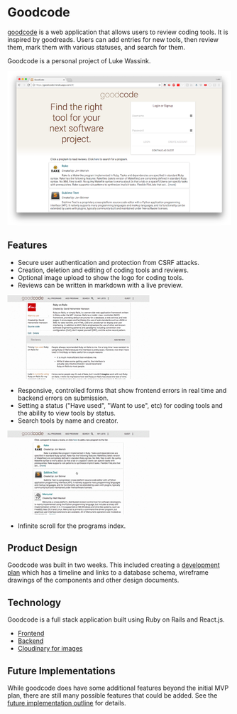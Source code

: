 # Goodcode

[goodcode][heroku-link] is a web application that allows users to review coding tools.
It is inspired by goodreads.
Users can add entries for new tools, then review them, mark them with various statuses, and search for them.

Goodcode is a personal project of Luke Wassink.

![Goodcode home page](./docs/images/home_with_browser.png)

## Features

* Secure user authentication and protection from CSRF attacks.
* Creation, deletion and editing of coding tools and reviews.
* Optional image upload to show the logo for coding tools.
* Reviews can be written in markdown with a live preview.

![Review in markdown](./docs/images/markdown_review.gif)

* Responsive, controlled forms that show frontend errors in real time and backend errors on submission.
* Setting a status ("Have used", "Want to use", etc) for coding tools and the ability to view tools by status.
* Search tools by name and creator.

![Search](./docs/images/search.gif)

* Infinite scroll for the programs index.


## Product Design

Goodcode was built in two weeks.
This included creating a [development plan][development-readme] which has a timeline and links to a database schema, wireframe drawings of the components and other design documents.


## Technology

Goodcode is a full stack application built using Ruby on Rails and React.js.

* [Frontend][frontend]
* [Backend][backend]
* [Cloudinary for images][cloudinary]


## Future Implementations

While goodcode does have some additional features beyond the initial MVP plan, there are still many possible features that could be added.
See the [future implementation outline][future-implementation-outline] for details.


[heroku-link]: https://goodcode.herokuapp.com
[development-readme]: ./docs/README.md
[frontend]: ./docs/frontend.md
[backend]: ./docs/backend.md
[cloudinary]: ./docs/cloudinary.md
[future-implementation-outline]: ./docs/future_implementations.md
